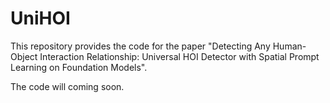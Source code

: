 # UniHOI

This repository provides the code for the paper "Detecting Any Human-Object Interaction Relationship: Universal HOI Detector with Spatial Prompt Learning on Foundation Models".

The code will coming soon.

